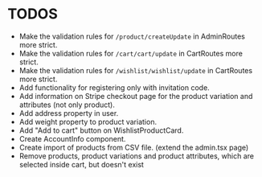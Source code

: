 # TODOS

- Make the validation rules for `/product/createUpdate` in AdminRoutes more strict.
- Make the validation rules for `/cart/cart/update` in CartRoutes more strict.
- Make the validation rules for `/wishlist/wishlist/update` in CartRoutes more strict.
- Add functionality for registering only with invitation code.
- Add information on Stripe checkout page for the product variation and attributes (not only product).
- Add address property in user.
- Add weight property to product variation.
- Add "Add to cart" button on WishlistProductCard.
- Create AccountInfo component.
- Create import of products from CSV file. (extend the admin.tsx page)
- Remove products, product variations and product attributes, which are selected inside cart, but doesn't exist